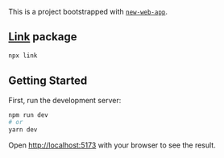 This is a project bootstrapped with [`new-web-app`](https://github.com/jellydn/new-web-app).

## [Link](https://github.com/privatenumber/link) package

```sh
npx link
```

## Getting Started

First, run the development server:

```bash
npm run dev
# or
yarn dev
```

Open [http://localhost:5173](http://localhost:5173) with your browser to see the result.

